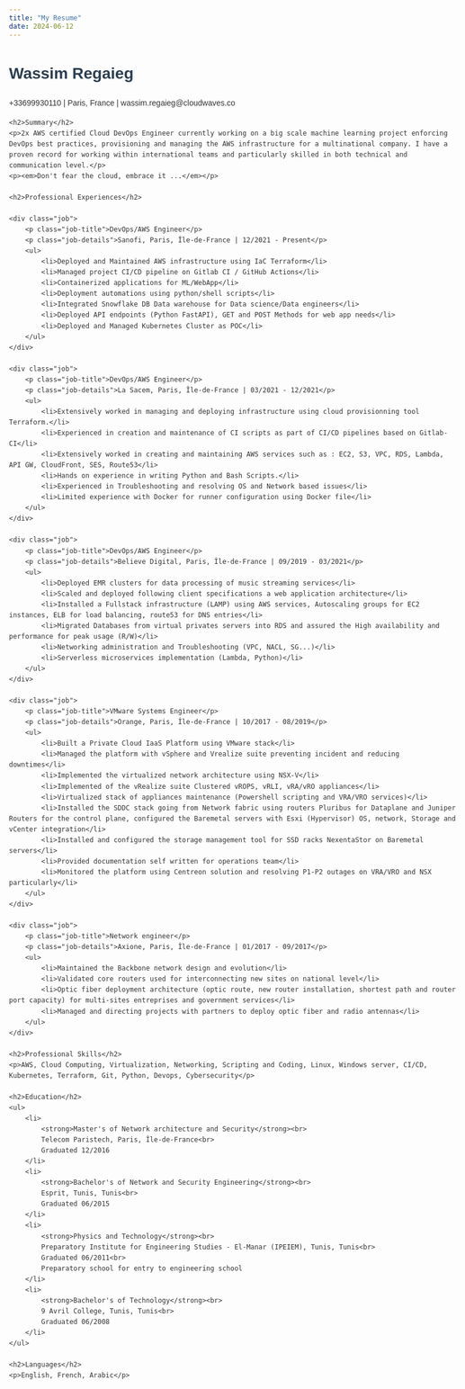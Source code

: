 ```yaml
---
title: "My Resume"
date: 2024-06-12
---
```


<!DOCTYPE html>
<html lang="en">
<head>
    <meta charset="UTF-8">
    <meta name="viewport" content="width=device-width, initial-scale=1.0">
    <title>Wassim Regaieg - Resume</title>
    <style>
        body {
            font-family: Arial, sans-serif;
            line-height: 1.6;
            color: #333;
            max-width: 800px;
            margin: 0 auto;
            padding: 20px;
        }
        h1, h2 {
            color: #2c3e50;
        }
        h2 {
            border-bottom: 2px solid #2c3e50;
            padding-bottom: 5px;
        }
        .job {
            margin-bottom: 20px;
        }
        .job-title {
            font-weight: bold;
        }
        .job-details {
            font-style: italic;
        }
        ul {
            padding-left: 20px;
        }
    </style>
</head>
<body>
    <h1>Wassim Regaieg</h1>
    <p>+33699930110 | Paris, France | wassim.regaieg@cloudwaves.co</p>

    <h2>Summary</h2>
    <p>2x AWS certified Cloud DevOps Engineer currently working on a big scale machine learning project enforcing DevOps best practices, provisioning and managing the AWS infrastructure for a multinational company. I have a proven record for working within international teams and particularly skilled in both technical and communication level.</p>
    <p><em>Don't fear the cloud, embrace it ...</em></p>

    <h2>Professional Experiences</h2>

    <div class="job">
        <p class="job-title">DevOps/AWS Engineer</p>
        <p class="job-details">Sanofi, Paris, Île-de-France | 12/2021 - Present</p>
        <ul>
            <li>Deployed and Maintained AWS infrastructure using IaC Terraform</li>
            <li>Managed project CI/CD pipeline on Gitlab CI / GitHub Actions</li>
            <li>Containerized applications for ML/WebApp</li>
            <li>Deployment automations using python/shell scripts</li>
            <li>Integrated Snowflake DB Data warehouse for Data science/Data engineers</li>
            <li>Deployed API endpoints (Python FastAPI), GET and POST Methods for web app needs</li>
            <li>Deployed and Managed Kubernetes Cluster as POC</li>
        </ul>
    </div>

    <div class="job">
        <p class="job-title">DevOps/AWS Engineer</p>
        <p class="job-details">La Sacem, Paris, Île-de-France | 03/2021 - 12/2021</p>
        <ul>
            <li>Extensively worked in managing and deploying infrastructure using cloud provisionning tool Terraform.</li>
            <li>Experienced in creation and maintenance of CI scripts as part of CI/CD pipelines based on Gitlab-CI</li>
            <li>Extensively worked in creating and maintaining AWS services such as : EC2, S3, VPC, RDS, Lambda, API GW, CloudFront, SES, Route53</li>
            <li>Hands on experience in writing Python and Bash Scripts.</li>
            <li>Experienced in Troubleshooting and resolving OS and Network based issues</li>
            <li>Limited experience with Docker for runner configuration using Docker file</li>
        </ul>
    </div>

    <div class="job">
        <p class="job-title">DevOps/AWS Engineer</p>
        <p class="job-details">Believe Digital, Paris, Île-de-France | 09/2019 - 03/2021</p>
        <ul>
            <li>Deployed EMR clusters for data processing of music streaming services</li>
            <li>Scaled and deployed following client specifications a web application architecture</li>
            <li>Installed a Fullstack infrastructure (LAMP) using AWS services, Autoscaling groups for EC2 instances, ELB for load balancing, route53 for DNS entries</li>
            <li>Migrated Databases from virtual privates servers into RDS and assured the High availability and performance for peak usage (R/W)</li>
            <li>Networking administration and Troubleshooting (VPC, NACL, SG...)</li>
            <li>Serverless microservices implementation (Lambda, Python)</li>
        </ul>
    </div>

    <div class="job">
        <p class="job-title">VMware Systems Engineer</p>
        <p class="job-details">Orange, Paris, Île-de-France | 10/2017 - 08/2019</p>
        <ul>
            <li>Built a Private Cloud IaaS Platform using VMware stack</li>
            <li>Managed the platform with vSphere and Vrealize suite preventing incident and reducing downtimes</li>
            <li>Implemented the virtualized network architecture using NSX-V</li>
            <li>Implemented of the vRealize suite Clustered vROPS, vRLI, vRA/vRO appliances</li>
            <li>Virtualized stack of appliances maintenance (Powershell scripting and VRA/VRO services)</li>
            <li>Installed the SDDC stack going from Network fabric using routers Pluribus for Dataplane and Juniper Routers for the control plane, configured the Baremetal servers with Esxi (Hypervisor) OS, network, Storage and vCenter integration</li>
            <li>Installed and configured the storage management tool for SSD racks NexentaStor on Baremetal servers</li>
            <li>Provided documentation self written for operations team</li>
            <li>Monitored the platform using Centreon solution and resolving P1-P2 outages on VRA/VRO and NSX particularly</li>
        </ul>
    </div>

    <div class="job">
        <p class="job-title">Network engineer</p>
        <p class="job-details">Axione, Paris, Île-de-France | 01/2017 - 09/2017</p>
        <ul>
            <li>Maintained the Backbone network design and evolution</li>
            <li>Validated core routers used for interconnecting new sites on national level</li>
            <li>Optic fiber deployment architecture (optic route, new router installation, shortest path and router port capacity) for multi-sites entreprises and government services</li>
            <li>Managed and directing projects with partners to deploy optic fiber and radio antennas</li>
        </ul>
    </div>

    <h2>Professional Skills</h2>
    <p>AWS, Cloud Computing, Virtualization, Networking, Scripting and Coding, Linux, Windows server, CI/CD, Kubernetes, Terraform, Git, Python, Devops, Cybersecurity</p>

    <h2>Education</h2>
    <ul>
        <li>
            <strong>Master's of Network architecture and Security</strong><br>
            Telecom Paristech, Paris, Île-de-France<br>
            Graduated 12/2016
        </li>
        <li>
            <strong>Bachelor's of Network and Security Engineering</strong><br>
            Esprit, Tunis, Tunis<br>
            Graduated 06/2015
        </li>
        <li>
            <strong>Physics and Technology</strong><br>
            Preparatory Institute for Engineering Studies - El-Manar (IPEIEM), Tunis, Tunis<br>
            Graduated 06/2011<br>
            Preparatory school for entry to engineering school
        </li>
        <li>
            <strong>Bachelor's of Technology</strong><br>
            9 Avril College, Tunis, Tunis<br>
            Graduated 06/2008
        </li>
    </ul>

    <h2>Languages</h2>
    <p>English, French, Arabic</p>
</body>
</html>